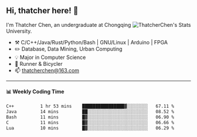 ## Hi, thatcher here! :wave:

<img align="right" src="https://github-readme-stats.vercel.app/api?username=thatcherchen&title_color=333&text_color=777" alt="ThatcherChen's Stats" >

I'm Thatcher Chen, an undergraduate at Chongqing University.

- :hammer_and_pick:  C/C++/Java/Rust/Python/Bash | GNU/Linux | Arduino | FPGA
- :pencil2:  Database, Data Mining, Urban Computing
- :bulb:   Major in Computer Science
- :seedling:  Runner & Bicycler
- :mailbox: thatcherchen@163.com

---

#### :bar_chart: Weekly Coding Time

<!--START_SECTION:waka-->

```txt
C++          1 hr 53 mins    ████████████████▓░░░░░░░░   67.11 %
Java         14 mins         ██░░░░░░░░░░░░░░░░░░░░░░░   08.52 %
Bash         11 mins         █▓░░░░░░░░░░░░░░░░░░░░░░░   06.90 %
C            11 mins         █▓░░░░░░░░░░░░░░░░░░░░░░░   06.66 %
Lua          10 mins         █▓░░░░░░░░░░░░░░░░░░░░░░░   06.29 %
```

<!--END_SECTION:waka-->
